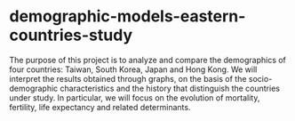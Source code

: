 # demographic-models-eastern-countries-study
The purpose of this project is to analyze and compare the demographics of four countries: Taiwan, South Korea, Japan and Hong Kong.
We will interpret the results obtained through graphs, on the basis of the socio-demographic characteristics and the history that distinguish the countries under study. In particular, we will focus on the evolution of mortality, fertility, life expectancy and related determinants.
